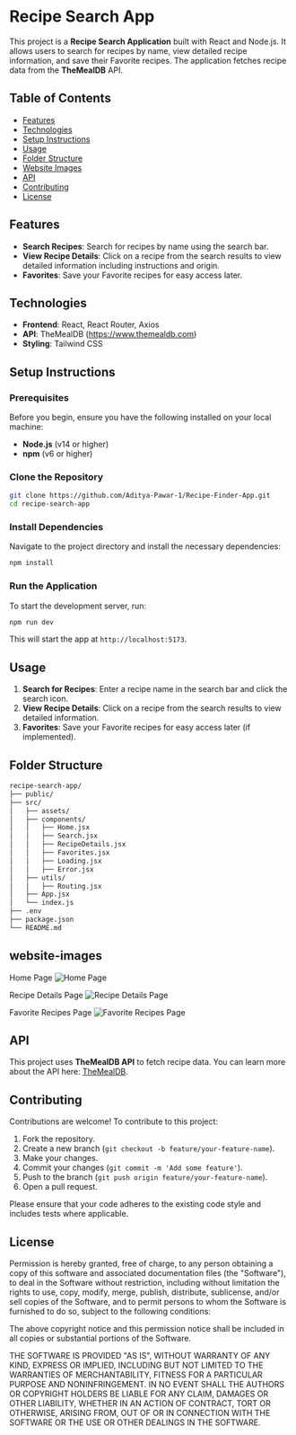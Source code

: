 # Recipe Search App

This project is a **Recipe Search Application** built with React and Node.js. It allows users to search for recipes by name, view detailed recipe information, and save their Favorite recipes. The application fetches recipe data from the **TheMealDB** API.

## Table of Contents

- [Features](#features)
- [Technologies](#technologies)
- [Setup Instructions](#setup-instructions)
- [Usage](#usage)
- [Folder Structure](#folder-structure)
- [Website Images](#website-images)
- [API](#api)
- [Contributing](#contributing)
- [License](#license)

## Features

- **Search Recipes**: Search for recipes by name using the search bar.
- **View Recipe Details**: Click on a recipe from the search results to view detailed information including instructions and origin.
- **Favorites**: Save your Favorite recipes for easy access later.

## Technologies

- **Frontend**: React, React Router, Axios
- **API**: TheMealDB (https://www.themealdb.com)
- **Styling**: Tailwind CSS

## Setup Instructions

### Prerequisites

Before you begin, ensure you have the following installed on your local machine:

- **Node.js** (v14 or higher)
- **npm** (v6 or higher)

### Clone the Repository

```bash
git clone https://github.com/Aditya-Pawar-1/Recipe-Finder-App.git
cd recipe-search-app
```

### Install Dependencies

Navigate to the project directory and install the necessary dependencies:

```bash
npm install
```

### Run the Application

To start the development server, run:

```bash
npm run dev
```

This will start the app at `http://localhost:5173`.

## Usage

1. **Search for Recipes**: Enter a recipe name in the search bar and click the search icon.
2. **View Recipe Details**: Click on a recipe from the search results to view detailed information.
3. **Favorites**: Save your Favorite recipes for easy access later (if implemented).

## Folder Structure

```bash
recipe-search-app/
├── public/
├── src/
│   ├── assets/
│   ├── components/
│   │   ├── Home.jsx
│   │   ├── Search.jsx
│   │   ├── RecipeDetails.jsx
│   │   ├── Favorites.jsx
│   │   ├── Loading.jsx
│   │   ├── Error.jsx
│   ├── utils/
│   │   ├── Routing.jsx
│   ├── App.jsx
│   └── index.js
├── .env
├── package.json
└── README.md
```

## website-images
Home Page
![Home Page](https://github.com/user-attachments/assets/48dff7c8-604b-4117-8043-3319717dbaf6)

Recipe Details Page
![Recipe Details Page](https://github.com/user-attachments/assets/3e2a69b8-76fa-4c38-8cf1-961107e5b7b7)

Favorite Recipes Page
![Favorite Recipes Page](https://github.com/user-attachments/assets/405d0247-12b0-4012-a1a7-90464c427086)


## API

This project uses **TheMealDB API** to fetch recipe data. You can learn more about the API here: [TheMealDB](https://www.themealdb.com/api.php).

## Contributing

Contributions are welcome! To contribute to this project:

1. Fork the repository.
2. Create a new branch (`git checkout -b feature/your-feature-name`).
3. Make your changes.
4. Commit your changes (`git commit -m 'Add some feature'`).
5. Push to the branch (`git push origin feature/your-feature-name`).
6. Open a pull request.

Please ensure that your code adheres to the existing code style and includes tests where applicable.

## License


Permission is hereby granted, free of charge, to any person obtaining a copy
of this software and associated documentation files (the "Software"), to deal
in the Software without restriction, including without limitation the rights
to use, copy, modify, merge, publish, distribute, sublicense, and/or sell
copies of the Software, and to permit persons to whom the Software is
furnished to do so, subject to the following conditions:

The above copyright notice and this permission notice shall be included in all
copies or substantial portions of the Software.

THE SOFTWARE IS PROVIDED "AS IS", WITHOUT WARRANTY OF ANY KIND, EXPRESS OR
IMPLIED, INCLUDING BUT NOT LIMITED TO THE WARRANTIES OF MERCHANTABILITY,
FITNESS FOR A PARTICULAR PURPOSE AND NONINFRINGEMENT. IN NO EVENT SHALL THE
AUTHORS OR COPYRIGHT HOLDERS BE LIABLE FOR ANY CLAIM, DAMAGES OR OTHER
LIABILITY, WHETHER IN AN ACTION OF CONTRACT, TORT OR OTHERWISE, ARISING FROM,
OUT OF OR IN CONNECTION WITH THE SOFTWARE OR THE USE OR OTHER DEALINGS IN THE
SOFTWARE.
